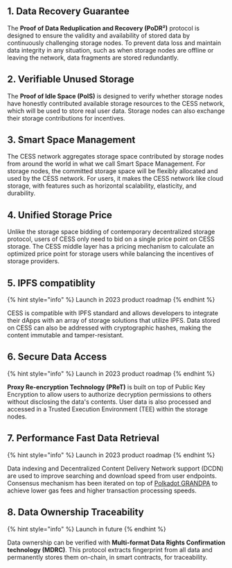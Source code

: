 ## 1. Data Recovery Guarantee

The **Proof of Data Reduplication and Recovery (PoDR²)** protocol is designed to ensure the validity and availability of stored data by continuously challenging storage nodes. To prevent data loss and maintain data integrity in any situation, such as when storage nodes are offline or leaving the network, data fragments are stored redundantly.

## 2. Verifiable Unused Storage

The **Proof of Idle Space (PoIS)** is designed to verify whether storage nodes have honestly contributed available storage resources to the CESS network, which will be used to store real user data. Storage nodes can also exchange their storage contributions for incentives.

## 3. Smart Space Management

The CESS network aggregates storage space contributed by storage nodes from around the world in what we call Smart Space Management. For storage nodes, the committed storage space will be flexibly allocated and used by the CESS network. For users, it makes the CESS network like cloud storage, with features such as horizontal scalability, elasticity, and durability.

## 4. Unified Storage Price

Unlike the storage space bidding of contemporary decentralized storage protocol, users of CESS only need to bid on a single price point on CESS storage. The CESS middle layer has a pricing mechanism to calculate an optimized price point for storage users while balancing the incentives of storage providers.

## 5. IPFS compatiblity

{% hint style="info" %}
Launch in 2023 product roadmap
{% endhint %}

CESS is compatible with IPFS standard and allows developers to integrate their dApps with an array of storage solutions that utilize IPFS. Data stored on CESS can also be addressed with cryptographic hashes, making the content immutable and tamper-resistant.

## 6. Secure Data Access

{% hint style="info" %}
Launch in 2023 product roadmap
{% endhint %}

**Proxy Re-encryption Technology (PReT)** is built on top of Public Key Encryption to allow users to authorize decryption permissions to others without disclosing the data's contents. User data is also processed and accessed in a Trusted Execution Environment (TEE) within the storage nodes.

## 7. Performance Fast Data Retrieval

{% hint style="info" %}
Launch in 2023 product roadmap
{% endhint %}

Data indexing and Decentralized Content Delivery Network support (DCDN) are used to improve searching and download speed from user endpoints. Consensus mechanism has been iterated on top of [Polkadot GRANDPA](https://wiki.polkadot.network/docs/learn-consensus#finality-gadget-grandpa) to achieve lower gas fees and higher transaction processing speeds.

## 8. Data Ownership Traceability

{% hint style="info" %}
Launch in future
{% endhint %}

Data ownership can be verified with **Multi-format Data Rights Confirmation technology (MDRC)**. This protocol extracts fingerprint from all data and permanently stores them on-chain, in smart contracts, for traceability.
